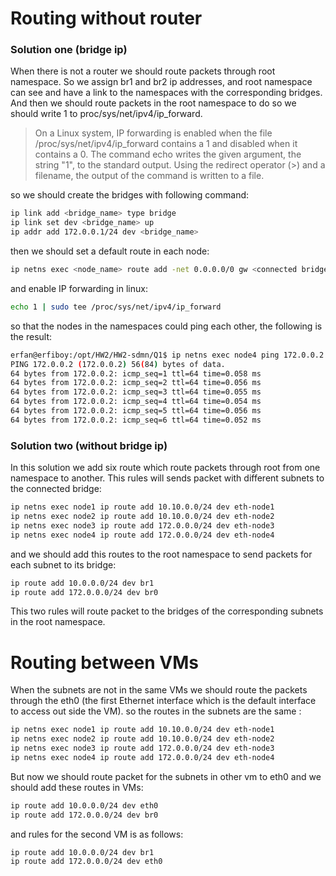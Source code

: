 # Routing without router

### Solution one (bridge ip)
When there is not a router we should route packets through root namespace. So we assign br1 and br2 ip addresses, and root namespace can see and have a link to the namespaces with the corresponding bridges. And then we should route packets in the root namespace to do so we should write 1 to proc/sys/net/ipv4/ip_forward.

 >On a Linux system, IP forwarding is enabled when the file /proc/sys/net/ipv4/ip_forward contains a 1 and disabled when it contains a 0. The command echo writes the given argument, the string "1", to the standard output. Using the redirect operator (>) and a filename, the output of the command is written to a file.

 so we should create the bridges with following command:
 ```bash
ip link add <bridge_name> type bridge
ip link set dev <bridge_name> up
ip addr add 172.0.0.1/24 dev <bridge_name> 
 ```
then we should set a default route in each node:
```bash
ip netns exec <node_name> route add -net 0.0.0.0/0 gw <connected bridge ip>
```
and enable IP forwarding in linux:
```bash
echo 1 | sudo tee /proc/sys/net/ipv4/ip_forward
```

so that the nodes in the namespaces could ping each other, the following is the result:
```bash
erfan@erfiboy:/opt/HW2/HW2-sdmn/Q1$ ip netns exec node4 ping 172.0.0.2
PING 172.0.0.2 (172.0.0.2) 56(84) bytes of data.
64 bytes from 172.0.0.2: icmp_seq=1 ttl=64 time=0.058 ms
64 bytes from 172.0.0.2: icmp_seq=2 ttl=64 time=0.056 ms
64 bytes from 172.0.0.2: icmp_seq=3 ttl=64 time=0.055 ms
64 bytes from 172.0.0.2: icmp_seq=4 ttl=64 time=0.054 ms
64 bytes from 172.0.0.2: icmp_seq=5 ttl=64 time=0.056 ms
64 bytes from 172.0.0.2: icmp_seq=6 ttl=64 time=0.052 ms
```

### Solution two (without bridge ip)
In this solution we add six route which route packets through root from one namespace to another. This rules will sends packet with different subnets to the connected bridge: 
```bash
ip netns exec node1 ip route add 10.10.0.0/24 dev eth-node1
ip netns exec node2 ip route add 10.10.0.0/24 dev eth-node2
ip netns exec node3 ip route add 172.0.0.0/24 dev eth-node3
ip netns exec node4 ip route add 172.0.0.0/24 dev eth-node4
```
and we should add this routes to the root namespace to send packets for each subnet to its bridge:
```bash
ip route add 10.0.0.0/24 dev br1
ip route add 172.0.0.0/24 dev br0
```
This two rules will route packet to the bridges of the corresponding subnets in the root namespace.

# Routing between VMs
When the subnets are not in the same VMs we should route the packets through the eth0 (the first Ethernet interface which is the default interface to access out side the VM).
so the routes in the subnets are the same :
```bash
ip netns exec node1 ip route add 10.10.0.0/24 dev eth-node1
ip netns exec node2 ip route add 10.10.0.0/24 dev eth-node2
ip netns exec node3 ip route add 172.0.0.0/24 dev eth-node3
ip netns exec node4 ip route add 172.0.0.0/24 dev eth-node4
```

But now we should route packet for the subnets in other vm to eth0 and we should add these routes in VMs:
```bash
ip route add 10.0.0.0/24 dev eth0
ip route add 172.0.0.0/24 dev br0
```
and rules for the second VM is as follows:

```bash
ip route add 10.0.0.0/24 dev br1
ip route add 172.0.0.0/24 dev eth0
```